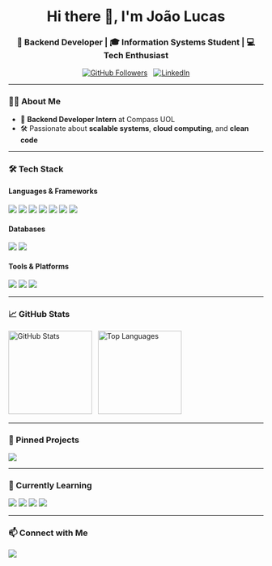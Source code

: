 <h1 align="center">Hi there 👋, I'm João Lucas</h1>
<h3 align="center">🚀 Backend Developer | 🎓 Information Systems Student | 💻 Tech Enthusiast</h3>

<p align="center">
  <a href="https://github.com/joaolucas"><img src="https://img.shields.io/github/followers/joaolucas?label=Follow&style=social" alt="GitHub Followers"></a>
  &nbsp;
  <a href="https://linkedin.com/in/joaolucas"><img src="https://img.shields.io/badge/LinkedIn-Follow-blue?style=social&logo=linkedin" alt="LinkedIn"></a>
</p>

---

### 👨‍💻 About Me  
- 💼 **Backend Developer Intern** at Compass UOL   
- 🛠 Passionate about **scalable systems**, **cloud computing**, and **clean code**  

---

### 🛠 Tech Stack  

#### Languages & Frameworks  
<p>
  <img src="https://img.shields.io/badge/JavaScript-F7DF1E?style=for-the-badge&logo=javascript&logoColor=black" />
  <img src="https://img.shields.io/badge/TypeScript-3178C6?style=for-the-badge&logo=typescript&logoColor=white" />
  <img src="https://img.shields.io/badge/Node.js-339933?style=for-the-badge&logo=node.js&logoColor=white" />
  <img src="https://img.shields.io/badge/NestJS-E0234E?style=for-the-badge&logo=nestjs&logoColor=white" />
  <img src="https://img.shields.io/badge/Python-3776AB?style=for-the-badge&logo=python&logoColor=white" />
  <img src="https://img.shields.io/badge/PHP-777BB4?style=for-the-badge&logo=php&logoColor=white" />
  <img src="https://img.shields.io/badge/C-A8B9CC?style=for-the-badge&logo=c&logoColor=black" />
</p>

#### Databases  
<p>
  <img src="https://img.shields.io/badge/MongoDB-47A248?style=for-the-badge&logo=mongodb&logoColor=white" />
  <img src="https://img.shields.io/badge/PostgreSQL-4169E1?style=for-the-badge&logo=postgresql&logoColor=white" />
</p>

#### Tools & Platforms  
<p>
  <img src="https://img.shields.io/badge/Git-F05032?style=for-the-badge&logo=git&logoColor=white" />
  <img src="https://img.shields.io/badge/Vercel-000000?style=for-the-badge&logo=vercel&logoColor=white" />
  <img src="https://img.shields.io/badge/Postman-FF6C37?style=for-the-badge&logo=postman&logoColor=white" />
</p>

---

### 📈 GitHub Stats  

<p>
  <img src="https://github-readme-stats.vercel.app/api?username=joaolucas&show_icons=true&theme=tokyonight" alt="GitHub Stats" height="165"/>
  &nbsp;
  <img src="https://github-readme-stats.vercel.app/api/top-langs/?username=joaolucas&layout=compact&theme=tokyonight" alt="Top Languages" height="165"/>
</p>

---

### 📌 Pinned Projects  

<p>
  <a href="https://github.com/JLRdevv/Moossage-of-the-day">
    <img src="https://github-readme-stats.vercel.app/api/pin/?username=JLRdevv&repo=Moossage-of-the-day&theme=tokyonight" />
  </a>
</p>

---

### 🌱 Currently Learning  
<p>
  <img src="https://img.shields.io/badge/Docker-2496ED?style=for-the-badge&logo=docker&logoColor=white" />
  <img src="https://img.shields.io/badge/AWS-FF9900?style=for-the-badge&logo=amazon-aws&logoColor=white" />
  <img src="https://img.shields.io/badge/RabbitMQ-FF6600?style=for-the-badge&logo=rabbitmq&logoColor=white" />
  <img src="https://img.shields.io/badge/Apache%20Kafka-231F20?style=for-the-badge&logo=apache-kafka&logoColor=white" />
</p>

---

### 📫 Connect with Me  
<p>
  <a href="https://linkedin.com/in/joaolucas"><img src="https://img.shields.io/badge/LinkedIn-0077B5?style=for-the-badge&logo=linkedin&logoColor=white" /></a>
</p>

